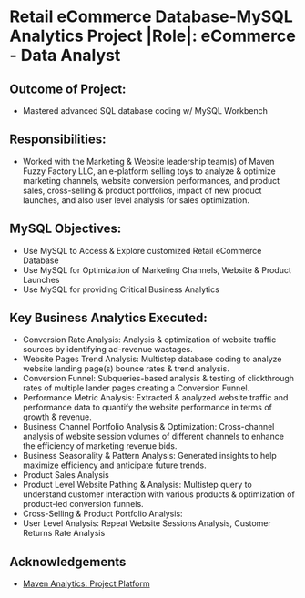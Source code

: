 
# Retail eCommerce Database-MySQL Analytics Project |Role|: eCommerce - Data Analyst


## Outcome of Project:

- Mastered advanced SQL database coding w/ MySQL Workbench

## Responsibilities:

- Worked with the Marketing & Website leadership team(s) of Maven Fuzzy Factory LLC, an e-platform selling toys to analyze & optimize marketing channels, website conversion performances, and product sales, cross-selling & product portfolios, impact of new product launches, and also user level analysis for sales optimization.

## MySQL Objectives:

-	Use MySQL to Access & Explore customized Retail eCommerce Database
-	Use MySQL for Optimization of Marketing Channels, Website & Product Launches
-	Use MySQL for providing Critical Business Analytics

## Key Business Analytics Executed:

-	Conversion Rate Analysis: Analysis & optimization of website traffic sources by identifying ad-revenue wastages.
-	Website Pages Trend Analysis: Multistep database coding to analyze website landing page(s) bounce rates & trend analysis.
-	Conversion Funnel: Subqueries-based analysis & testing of clickthrough rates of multiple lander pages creating a Conversion Funnel. 
-	Performance Metric Analysis: Extracted & analyzed website traffic and performance data to quantify the website performance in terms of growth & revenue.
-	Business Channel Portfolio Analysis & Optimization: Cross-channel analysis of website session volumes of different channels to enhance the efficiency of marketing revenue bids.
-	Business Seasonality & Pattern Analysis: Generated insights to help maximize efficiency and anticipate future trends.
-	Product Sales Analysis
-	Product Level Website Pathing & Analysis: Multistep query to understand customer interaction with various products & optimization of product-led conversion funnels.
-	Cross-Selling & Product Portfolio Analysis:
-	User Level Analysis: Repeat Website Sessions Analysis, Customer Returns Rate Analysis

## Acknowledgements

 - [Maven Analytics: Project Platform](https://mavenanalytics.io/)

